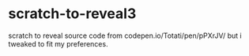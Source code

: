 # scratch-to-reveal3
scratch to reveal source code from codepen.io/Totati/pen/pPXrJV/ but i tweaked to fit my preferences.
